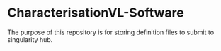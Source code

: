 # CharacterisationVL-Software
The purpose of this repository is for storing definition files to submit to singularity hub.
